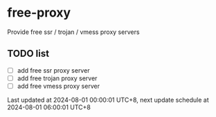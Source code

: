 
# free-proxy
Provide free ssr / trojan / vmess proxy servers


## TODO list
- [ ] add free ssr proxy server
- [ ] add free trojan proxy server
- [ ] add free vmess proxy server

Last updated at 2024-08-01 00:00:01 UTC+8, next update schedule at 2024-08-01 06:00:01 UTC+8

